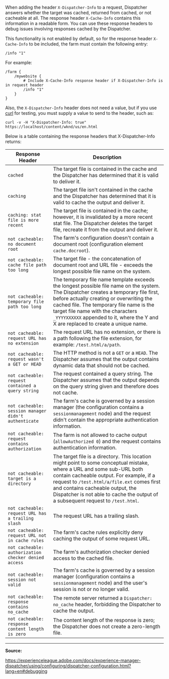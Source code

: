 When adding the header `X-Dispatcher-Info` to a request, Dispatcher answers whether the target was cached, returned from cached, or not cacheable at all. The response header `X-Cache-Info` contains this information in a readable form. You can use these response headers to debug issues involving responses cached by the Dispatcher.

This functionality is not enabled by default, so for the response header `X-Cache-Info` to be included, the farm must contain the following entry:

```
/info "1"
```

For example:

```
/farm {
    /mywebsite {
        # Include X-Cache-Info response header if X-Dispatcher-Info is in request header
        /info "1"
    }
}
```

Also, the `X-Dispatcher-Info` header does not need a value, but if you use [curl](https://curl.se) for testing, you must supply a value to send to the header, such as:

`curl -v -H "X-Dispatcher-Info: true" https://localhost/content/wknd/us/en.html`

Below is a table containing the response headers that X-Dispatcher-Info returns:

| Response Header                                      | Description                                                                                                                         |
|------------------------------------------------------|----------------------------------------------------------------------------------------------------------------------------------------------------------------------------------------------------------------------------------------------------------------------------------------------------------------------------------------------------------|
| `cached`                                             | The target file is contained in the cache and the Dispatcher has determined that it is valid to deliver it.                                                                                                                                                                                                                                              |
| `caching`                                            | The target file isn't contained in the cache and the Dispatcher has determined that it is valid to cache the output and deliver it.                                                                                                                                                                                                                      |
| `caching: stat file is more recent`                  | The target file is contained in the cache; however, it is invalidated by a more recent stat file. The Dispatcher deletes the target file, recreate it from the output and deliver it.                                                                                                                                                                    |
| `not cacheable: no document root`                    | The farm's configuration doesn't contain a document root (configuration element `cache.docroot`).                                                                                                                                                                                                                                                        |
| `not cacheable: cache file path too long`            | The target file - the concatenation of document root and URL file - exceeds the longest possible file name on the system.           |                                                                                                                                                                                                                    |
| `not cacheable: temporary file path too long`        | The temporary file name template exceeds the longest possible file name on the system. The Dispatcher creates a temporary file first, before actually creating or overwriting the cached file. The temporary file name is the target file name with the characters `_YYYYXXXXXX` appended to it, where the Y and X are replaced to create a unique name. |
| `not cacheable: request URL has no extension`        | The request URL has no extension, or there is a path following the file extension, for example: `/test.html/a/path`.                                                                                                                                                                                                                                     |
| `not cacheable: request wasn't a GET or HEAD`        | The HTTP method is not a `GET` or a `HEAD`. The Dispatcher assumes that the output contains dynamic data that should not be cached.                                                                                                                                                                                                                      |
| `not cacheable: request contained a query string`    | The request contained a query string. The Dispatcher assumes that the output depends on the query string given and therefore does not cache.                                                                                                                                                                                                             |
| `not cacheable: session manager didn't authenticate` | The farm's cache is governed by a session manager (the configuration contains a `sessionmanagement` node) and the request didn't contain the appropriate authentication information.                                                                                                                                                                     |
| `not cacheable: request contains authorization`      | The farm is not allowed to cache output (`allowAuthorized 0`) and the request contains authentication information.                                                                                                                                                                                                                                       |
| `not cacheable: target is a directory`               | The target file is a directory. This location might point to some conceptual mistake, where a URL and some sub-URL both contain cacheable output. For example, if a request to `/test.html/a/file.ext` comes first and contains cacheable output, the Dispatcher is not able to cache the output of a subsequent request to `/test.html`.                |
| `not cacheable: request URL has a trailing slash`    | The request URL has a trailing slash.                                                                                                                                                                                                                                                                                                                    |
| `not cacheable: request URL not in cache rules`      | The farm's cache rules explicitly deny caching the output of some request URL.                                                                                                                                                                                                                                                                           |
| `not cacheable: authorization checker denied access` | The farm's authorization checker denied access to the cached file.                                                                                                                                                                                                                                                                                       |
| `not cacheable: session not valid`                   | The farm's cache is governed by a session manager (configuration contains a `sessionmanagement` node) and the user's session is not or no longer valid.                                                                                                                                                                                                  |
| `not cacheable: response contains no_cache`          | The remote server returned a `Dispatcher: no_cache` header, forbidding the Dispatcher to cache the output.                                                                                                                                                                                                                                               |
| `not cacheable: response content length is zero`     | The content length of the response is zero; the Dispatcher does not create a zero-length file.                                                                                                                                                                                                                                                           |

---

**Source:**

https://experienceleague.adobe.com/docs/experience-manager-dispatcher/using/configuring/dispatcher-configuration.html?lang=en#debugging
